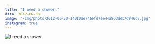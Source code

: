 ```yaml
---
title: "I need a shower."
date: 2012-06-30
image: "/img/photo/2012-06-30-14010de746bfd7ee44a863deb7d946c7.jpg"
instagram: true
---
```


![I need a shower.](/img/photo/2012-06-30-14010de746bfd7ee44a863deb7d946c7.jpg)
